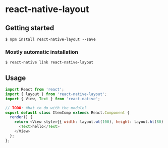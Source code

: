 # react-native-layout

## Getting started

`$ npm install react-native-layout --save`

### Mostly automatic installation

`$ react-native link react-native-layout`

## Usage
```javascript
import React from 'react';
import { layout } from 'react-native-layout';
import { View, Text } from 'react-native';

// TODO: What to do with the module?
export default class ItemComp extends React.Component {
  render() {
    return <View style={{ width: layout.wt(100), height: layout.ht(80) }}>
      <Text>hello</Text>
    </View>
  };
};
```
